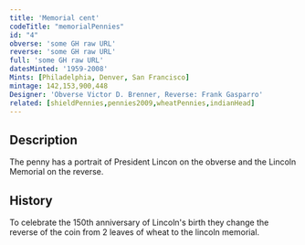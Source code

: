 ```yaml
---
title: 'Memorial cent'
codeTitle: "memorialPennies"
id: "4"
obverse: 'some GH raw URL'
reverse: 'some GH raw URL'
full: 'some GH raw URL'
datesMinted: '1959-2008'
Mints: [Philadelphia, Denver, San Francisco]
mintage: 142,153,900,448
Designer: 'Obverse Victor D. Brenner, Reverse: Frank Gasparro'
related: [shieldPennies,pennies2009,wheatPennies,indianHead]
---
```


## Description

The penny has a portrait of President Lincon on the obverse and the Lincoln Memorial on the reverse.

## History

To celebrate the 150th anniversary of Lincoln's birth they change the reverse of the coin from 2 leaves of wheat to the lincoln memorial.